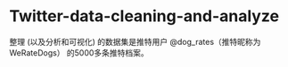 # Twitter-data-cleaning-and-analyze
整理 (以及分析和可视化) 的数据集是推特用户 @dog_rates（推特昵称为 WeRateDogs） 的5000多条推特档案。
